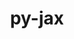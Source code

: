 ---
title: "py-jax"
layout: cache
categories: [package, develop]
meta: {"versions": ["0.4.23", "0.4.26", "0.4.27", "0.4.4"], "compilers": ["gcc@=11.4.0", "gcc@=9.4.0"], "oss": ["ubuntu20.04", "ubuntu22.04"], "platforms": ["linux"], "targets": ["neoverse_v1", "neoverse_v2", "ppc64le", "x86_64_v3"], "stacks": ["e4s", "e4s-neoverse-v2", "e4s-neoverse_v1", "e4s-power", "ml-linux-x86_64-cpu", "ml-linux-x86_64-cuda", "root"], "num_specs": 66, "num_specs_by_stack": {"root": 66, "e4s-power": 9, "e4s-neoverse_v1": 8, "e4s-neoverse-v2": 9, "e4s": 8, "ml-linux-x86_64-cpu": 16, "ml-linux-x86_64-cuda": 16}}
spec_details: [{"hash": "ll5nxxpxnftwssw6437mr4eizgd6odpj", "compiler": "gcc@=9.4.0", "versions": ["0.4.4"], "os": "ubuntu20.04", "platform": "linux", "target": "ppc64le", "variants": ["build_system=python_pip"], "stacks": ["root", "e4s-power"], "size": "-", "tarball": "https://binaries.spack.io/develop/build_cache/linux-ubuntu20.04-ppc64le/gcc-9.4.0/py-jax-0.4.4/linux-ubuntu20.04-ppc64le-gcc-9.4.0-py-jax-0.4.4-ll5nxxpxnftwssw6437mr4eizgd6odpj.spack"}, {"hash": "e44voinsrpv5g73ujkr6aybdvio4emfm", "compiler": "gcc@=9.4.0", "versions": ["0.4.4"], "os": "ubuntu20.04", "platform": "linux", "target": "ppc64le", "variants": ["build_system=python_pip"], "stacks": ["root", "e4s-power"], "size": "-", "tarball": "https://binaries.spack.io/develop/build_cache/linux-ubuntu20.04-ppc64le/gcc-9.4.0/py-jax-0.4.4/linux-ubuntu20.04-ppc64le-gcc-9.4.0-py-jax-0.4.4-e44voinsrpv5g73ujkr6aybdvio4emfm.spack"}, {"hash": "hadfulanc4hwwxeomqairuxgc76qdtj7", "compiler": "gcc@=9.4.0", "versions": ["0.4.4"], "os": "ubuntu20.04", "platform": "linux", "target": "ppc64le", "variants": ["build_system=python_pip"], "stacks": ["root", "e4s-power"], "size": "-", "tarball": "https://binaries.spack.io/develop/build_cache/linux-ubuntu20.04-ppc64le/gcc-9.4.0/py-jax-0.4.4/linux-ubuntu20.04-ppc64le-gcc-9.4.0-py-jax-0.4.4-hadfulanc4hwwxeomqairuxgc76qdtj7.spack"}, {"hash": "4bparza6ieknl5fjc72fkwx7a6aomy2j", "compiler": "gcc@=9.4.0", "versions": ["0.4.4"], "os": "ubuntu20.04", "platform": "linux", "target": "ppc64le", "variants": ["build_system=python_pip"], "stacks": ["root", "e4s-power"], "size": "-", "tarball": "https://binaries.spack.io/develop/build_cache/linux-ubuntu20.04-ppc64le/gcc-9.4.0/py-jax-0.4.4/linux-ubuntu20.04-ppc64le-gcc-9.4.0-py-jax-0.4.4-4bparza6ieknl5fjc72fkwx7a6aomy2j.spack"}, {"hash": "xmdgxts2t5vlhdnjkuulov5fujc2fmwh", "compiler": "gcc@=9.4.0", "versions": ["0.4.4"], "os": "ubuntu20.04", "platform": "linux", "target": "ppc64le", "variants": ["build_system=python_pip"], "stacks": ["root", "e4s-power"], "size": "-", "tarball": "https://binaries.spack.io/develop/build_cache/linux-ubuntu20.04-ppc64le/gcc-9.4.0/py-jax-0.4.4/linux-ubuntu20.04-ppc64le-gcc-9.4.0-py-jax-0.4.4-xmdgxts2t5vlhdnjkuulov5fujc2fmwh.spack"}, {"hash": "obyypsfvp7pbjcuj7pw6qu6xorbcze66", "compiler": "gcc@=9.4.0", "versions": ["0.4.4"], "os": "ubuntu20.04", "platform": "linux", "target": "ppc64le", "variants": ["build_system=python_pip"], "stacks": ["root", "e4s-power"], "size": "-", "tarball": "https://binaries.spack.io/develop/build_cache/linux-ubuntu20.04-ppc64le/gcc-9.4.0/py-jax-0.4.4/linux-ubuntu20.04-ppc64le-gcc-9.4.0-py-jax-0.4.4-obyypsfvp7pbjcuj7pw6qu6xorbcze66.spack"}, {"hash": "zza5jwzjgunqbsddfquc6r7dj47avjwd", "compiler": "gcc@=9.4.0", "versions": ["0.4.4"], "os": "ubuntu20.04", "platform": "linux", "target": "ppc64le", "variants": ["build_system=python_pip"], "stacks": ["root", "e4s-power"], "size": "-", "tarball": "https://binaries.spack.io/develop/build_cache/linux-ubuntu20.04-ppc64le/gcc-9.4.0/py-jax-0.4.4/linux-ubuntu20.04-ppc64le-gcc-9.4.0-py-jax-0.4.4-zza5jwzjgunqbsddfquc6r7dj47avjwd.spack"}, {"hash": "nlplc5zhauaqwwzw32fgyqphu6blvnbf", "compiler": "gcc@=9.4.0", "versions": ["0.4.4"], "os": "ubuntu20.04", "platform": "linux", "target": "ppc64le", "variants": ["build_system=python_pip"], "stacks": ["root", "e4s-power"], "size": "-", "tarball": "https://binaries.spack.io/develop/build_cache/linux-ubuntu20.04-ppc64le/gcc-9.4.0/py-jax-0.4.4/linux-ubuntu20.04-ppc64le-gcc-9.4.0-py-jax-0.4.4-nlplc5zhauaqwwzw32fgyqphu6blvnbf.spack"}, {"hash": "y6cbaua6or3gozdtdvhkdvq5557le3vq", "compiler": "gcc@=9.4.0", "versions": ["0.4.4"], "os": "ubuntu20.04", "platform": "linux", "target": "ppc64le", "variants": ["build_system=python_pip"], "stacks": ["root", "e4s-power"], "size": "-", "tarball": "https://binaries.spack.io/develop/build_cache/linux-ubuntu20.04-ppc64le/gcc-9.4.0/py-jax-0.4.4/linux-ubuntu20.04-ppc64le-gcc-9.4.0-py-jax-0.4.4-y6cbaua6or3gozdtdvhkdvq5557le3vq.spack"}, {"hash": "a7uq4u33qcft3nknkzz2jqepa5i7yvsn", "compiler": "gcc@=11.4.0", "versions": ["0.4.26"], "os": "ubuntu22.04", "platform": "linux", "target": "neoverse_v1", "variants": ["build_system=python_pip"], "stacks": ["root", "e4s-neoverse_v1"], "size": "-", "tarball": "https://binaries.spack.io/develop/build_cache/linux-ubuntu22.04-neoverse_v1/gcc-11.4.0/py-jax-0.4.26/linux-ubuntu22.04-neoverse_v1-gcc-11.4.0-py-jax-0.4.26-a7uq4u33qcft3nknkzz2jqepa5i7yvsn.spack"}, {"hash": "c7ihpv6zkywb5ne7ivprpwxe35u47wve", "compiler": "gcc@=11.4.0", "versions": ["0.4.26"], "os": "ubuntu22.04", "platform": "linux", "target": "neoverse_v1", "variants": ["build_system=python_pip"], "stacks": ["root", "e4s-neoverse_v1"], "size": "-", "tarball": "https://binaries.spack.io/develop/build_cache/linux-ubuntu22.04-neoverse_v1/gcc-11.4.0/py-jax-0.4.26/linux-ubuntu22.04-neoverse_v1-gcc-11.4.0-py-jax-0.4.26-c7ihpv6zkywb5ne7ivprpwxe35u47wve.spack"}, {"hash": "rt7yhl4442u4etu4zng2tgan2mw7r3u2", "compiler": "gcc@=11.4.0", "versions": ["0.4.26"], "os": "ubuntu22.04", "platform": "linux", "target": "neoverse_v1", "variants": ["build_system=python_pip"], "stacks": ["root", "e4s-neoverse_v1"], "size": "-", "tarball": "https://binaries.spack.io/develop/build_cache/linux-ubuntu22.04-neoverse_v1/gcc-11.4.0/py-jax-0.4.26/linux-ubuntu22.04-neoverse_v1-gcc-11.4.0-py-jax-0.4.26-rt7yhl4442u4etu4zng2tgan2mw7r3u2.spack"}, {"hash": "ucyotz5oojfzxen3nzh3jawas3h5xeox", "compiler": "gcc@=11.4.0", "versions": ["0.4.26"], "os": "ubuntu22.04", "platform": "linux", "target": "neoverse_v1", "variants": ["build_system=python_pip"], "stacks": ["root", "e4s-neoverse_v1"], "size": "-", "tarball": "https://binaries.spack.io/develop/build_cache/linux-ubuntu22.04-neoverse_v1/gcc-11.4.0/py-jax-0.4.26/linux-ubuntu22.04-neoverse_v1-gcc-11.4.0-py-jax-0.4.26-ucyotz5oojfzxen3nzh3jawas3h5xeox.spack"}, {"hash": "ggct5xjdlprkzquhpnkjnuwzupvhsfw3", "compiler": "gcc@=11.4.0", "versions": ["0.4.26"], "os": "ubuntu22.04", "platform": "linux", "target": "neoverse_v1", "variants": ["build_system=python_pip"], "stacks": ["root", "e4s-neoverse_v1"], "size": "-", "tarball": "https://binaries.spack.io/develop/build_cache/linux-ubuntu22.04-neoverse_v1/gcc-11.4.0/py-jax-0.4.26/linux-ubuntu22.04-neoverse_v1-gcc-11.4.0-py-jax-0.4.26-ggct5xjdlprkzquhpnkjnuwzupvhsfw3.spack"}, {"hash": "wezcdmzh54ydvwazgfv4eo3hh5mnkyxj", "compiler": "gcc@=11.4.0", "versions": ["0.4.26"], "os": "ubuntu22.04", "platform": "linux", "target": "neoverse_v1", "variants": ["build_system=python_pip"], "stacks": ["root", "e4s-neoverse_v1"], "size": "-", "tarball": "https://binaries.spack.io/develop/build_cache/linux-ubuntu22.04-neoverse_v1/gcc-11.4.0/py-jax-0.4.26/linux-ubuntu22.04-neoverse_v1-gcc-11.4.0-py-jax-0.4.26-wezcdmzh54ydvwazgfv4eo3hh5mnkyxj.spack"}, {"hash": "jthgeqc66ykcqzzlpqgus5y727dsj6yy", "compiler": "gcc@=11.4.0", "versions": ["0.4.26"], "os": "ubuntu22.04", "platform": "linux", "target": "neoverse_v1", "variants": ["build_system=python_pip"], "stacks": ["root", "e4s-neoverse_v1"], "size": "-", "tarball": "https://binaries.spack.io/develop/build_cache/linux-ubuntu22.04-neoverse_v1/gcc-11.4.0/py-jax-0.4.26/linux-ubuntu22.04-neoverse_v1-gcc-11.4.0-py-jax-0.4.26-jthgeqc66ykcqzzlpqgus5y727dsj6yy.spack"}, {"hash": "bdx7eekjd6cxx5hjkorndpwvzpq2vbq5", "compiler": "gcc@=11.4.0", "versions": ["0.4.27"], "os": "ubuntu22.04", "platform": "linux", "target": "neoverse_v1", "variants": ["build_system=python_pip"], "stacks": ["root", "e4s-neoverse_v1"], "size": "-", "tarball": "https://binaries.spack.io/develop/build_cache/linux-ubuntu22.04-neoverse_v1/gcc-11.4.0/py-jax-0.4.27/linux-ubuntu22.04-neoverse_v1-gcc-11.4.0-py-jax-0.4.27-bdx7eekjd6cxx5hjkorndpwvzpq2vbq5.spack"}, {"hash": "r46w2njwftawvzk2mitz2atph3kooxay", "compiler": "gcc@=11.4.0", "versions": ["0.4.27"], "os": "ubuntu22.04", "platform": "linux", "target": "neoverse_v2", "variants": ["build_system=python_pip"], "stacks": ["root", "e4s-neoverse-v2"], "size": "-", "tarball": "https://binaries.spack.io/develop/build_cache/linux-ubuntu22.04-neoverse_v2/gcc-11.4.0/py-jax-0.4.27/linux-ubuntu22.04-neoverse_v2-gcc-11.4.0-py-jax-0.4.27-r46w2njwftawvzk2mitz2atph3kooxay.spack"}, {"hash": "inkzpznr4f6eua4wsuys7xhvkitpgtyv", "compiler": "gcc@=11.4.0", "versions": ["0.4.26"], "os": "ubuntu22.04", "platform": "linux", "target": "neoverse_v2", "variants": ["build_system=python_pip"], "stacks": ["root", "e4s-neoverse-v2"], "size": "-", "tarball": "https://binaries.spack.io/develop/build_cache/linux-ubuntu22.04-neoverse_v2/gcc-11.4.0/py-jax-0.4.26/linux-ubuntu22.04-neoverse_v2-gcc-11.4.0-py-jax-0.4.26-inkzpznr4f6eua4wsuys7xhvkitpgtyv.spack"}, {"hash": "2uf44l7t4c5frxfz5ch5i7h4vwl2ehpe", "compiler": "gcc@=11.4.0", "versions": ["0.4.26"], "os": "ubuntu22.04", "platform": "linux", "target": "neoverse_v2", "variants": ["build_system=python_pip"], "stacks": ["root", "e4s-neoverse-v2"], "size": "-", "tarball": "https://binaries.spack.io/develop/build_cache/linux-ubuntu22.04-neoverse_v2/gcc-11.4.0/py-jax-0.4.26/linux-ubuntu22.04-neoverse_v2-gcc-11.4.0-py-jax-0.4.26-2uf44l7t4c5frxfz5ch5i7h4vwl2ehpe.spack"}, {"hash": "aor7cynxncuyecjsyd6h6kjxdnlcv3i7", "compiler": "gcc@=11.4.0", "versions": ["0.4.26"], "os": "ubuntu22.04", "platform": "linux", "target": "neoverse_v2", "variants": ["build_system=python_pip"], "stacks": ["root", "e4s-neoverse-v2"], "size": "-", "tarball": "https://binaries.spack.io/develop/build_cache/linux-ubuntu22.04-neoverse_v2/gcc-11.4.0/py-jax-0.4.26/linux-ubuntu22.04-neoverse_v2-gcc-11.4.0-py-jax-0.4.26-aor7cynxncuyecjsyd6h6kjxdnlcv3i7.spack"}, {"hash": "m776aagxivk2sknyonvyny3c2hn43uzf", "compiler": "gcc@=11.4.0", "versions": ["0.4.26"], "os": "ubuntu22.04", "platform": "linux", "target": "neoverse_v2", "variants": ["build_system=python_pip"], "stacks": ["root", "e4s-neoverse-v2"], "size": "-", "tarball": "https://binaries.spack.io/develop/build_cache/linux-ubuntu22.04-neoverse_v2/gcc-11.4.0/py-jax-0.4.26/linux-ubuntu22.04-neoverse_v2-gcc-11.4.0-py-jax-0.4.26-m776aagxivk2sknyonvyny3c2hn43uzf.spack"}, {"hash": "jhmx3vkbxzjipuzrfd7zs7tlo2eoznop", "compiler": "gcc@=11.4.0", "versions": ["0.4.26"], "os": "ubuntu22.04", "platform": "linux", "target": "neoverse_v2", "variants": ["build_system=python_pip"], "stacks": ["root", "e4s-neoverse-v2"], "size": "-", "tarball": "https://binaries.spack.io/develop/build_cache/linux-ubuntu22.04-neoverse_v2/gcc-11.4.0/py-jax-0.4.26/linux-ubuntu22.04-neoverse_v2-gcc-11.4.0-py-jax-0.4.26-jhmx3vkbxzjipuzrfd7zs7tlo2eoznop.spack"}, {"hash": "ddxop5ehzwqpu5bwkko5nu2knrvjdklx", "compiler": "gcc@=11.4.0", "versions": ["0.4.26"], "os": "ubuntu22.04", "platform": "linux", "target": "neoverse_v2", "variants": ["build_system=python_pip"], "stacks": ["root", "e4s-neoverse-v2"], "size": "-", "tarball": "https://binaries.spack.io/develop/build_cache/linux-ubuntu22.04-neoverse_v2/gcc-11.4.0/py-jax-0.4.26/linux-ubuntu22.04-neoverse_v2-gcc-11.4.0-py-jax-0.4.26-ddxop5ehzwqpu5bwkko5nu2knrvjdklx.spack"}, {"hash": "wpotocumhtlbeq2adwfwfe67mfh46ijv", "compiler": "gcc@=11.4.0", "versions": ["0.4.26"], "os": "ubuntu22.04", "platform": "linux", "target": "neoverse_v2", "variants": ["build_system=python_pip"], "stacks": ["root", "e4s-neoverse-v2"], "size": "-", "tarball": "https://binaries.spack.io/develop/build_cache/linux-ubuntu22.04-neoverse_v2/gcc-11.4.0/py-jax-0.4.26/linux-ubuntu22.04-neoverse_v2-gcc-11.4.0-py-jax-0.4.26-wpotocumhtlbeq2adwfwfe67mfh46ijv.spack"}, {"hash": "qy3fdwwmxyockxzk7phyjsktumanos2c", "compiler": "gcc@=11.4.0", "versions": ["0.4.26"], "os": "ubuntu22.04", "platform": "linux", "target": "neoverse_v2", "variants": ["build_system=python_pip"], "stacks": ["root", "e4s-neoverse-v2"], "size": "-", "tarball": "https://binaries.spack.io/develop/build_cache/linux-ubuntu22.04-neoverse_v2/gcc-11.4.0/py-jax-0.4.26/linux-ubuntu22.04-neoverse_v2-gcc-11.4.0-py-jax-0.4.26-qy3fdwwmxyockxzk7phyjsktumanos2c.spack"}, {"hash": "uwqacxi63vg6k6lgygpujvd4xo2cc3jj", "compiler": "gcc@=11.4.0", "versions": ["0.4.26"], "os": "ubuntu22.04", "platform": "linux", "target": "x86_64_v3", "variants": ["build_system=python_pip"], "stacks": ["root", "e4s"], "size": "-", "tarball": "https://binaries.spack.io/develop/build_cache/linux-ubuntu22.04-x86_64_v3/gcc-11.4.0/py-jax-0.4.26/linux-ubuntu22.04-x86_64_v3-gcc-11.4.0-py-jax-0.4.26-uwqacxi63vg6k6lgygpujvd4xo2cc3jj.spack"}, {"hash": "k5jmy3kyxeyhkpoxdumzjwelev5a5nfh", "compiler": "gcc@=11.4.0", "versions": ["0.4.26"], "os": "ubuntu22.04", "platform": "linux", "target": "x86_64_v3", "variants": ["build_system=python_pip"], "stacks": ["root", "e4s"], "size": "-", "tarball": "https://binaries.spack.io/develop/build_cache/linux-ubuntu22.04-x86_64_v3/gcc-11.4.0/py-jax-0.4.26/linux-ubuntu22.04-x86_64_v3-gcc-11.4.0-py-jax-0.4.26-k5jmy3kyxeyhkpoxdumzjwelev5a5nfh.spack"}, {"hash": "islfx22d7aas7voapokbp4dhnt4ozfiv", "compiler": "gcc@=11.4.0", "versions": ["0.4.26"], "os": "ubuntu22.04", "platform": "linux", "target": "x86_64_v3", "variants": ["build_system=python_pip"], "stacks": ["root", "ml-linux-x86_64-cpu"], "size": "-", "tarball": "https://binaries.spack.io/develop/build_cache/linux-ubuntu22.04-x86_64_v3/gcc-11.4.0/py-jax-0.4.26/linux-ubuntu22.04-x86_64_v3-gcc-11.4.0-py-jax-0.4.26-islfx22d7aas7voapokbp4dhnt4ozfiv.spack"}, {"hash": "hd5v5jo7yy4x3ipa7lgpjepmm3yqqvyr", "compiler": "gcc@=11.4.0", "versions": ["0.4.26"], "os": "ubuntu22.04", "platform": "linux", "target": "x86_64_v3", "variants": ["build_system=python_pip"], "stacks": ["root", "ml-linux-x86_64-cpu"], "size": "-", "tarball": "https://binaries.spack.io/develop/build_cache/linux-ubuntu22.04-x86_64_v3/gcc-11.4.0/py-jax-0.4.26/linux-ubuntu22.04-x86_64_v3-gcc-11.4.0-py-jax-0.4.26-hd5v5jo7yy4x3ipa7lgpjepmm3yqqvyr.spack"}, {"hash": "q6bzqgvcofnjwxbakpyjgzp354hpxrzc", "compiler": "gcc@=11.4.0", "versions": ["0.4.26"], "os": "ubuntu22.04", "platform": "linux", "target": "x86_64_v3", "variants": ["build_system=python_pip"], "stacks": ["root", "ml-linux-x86_64-cuda"], "size": "-", "tarball": "https://binaries.spack.io/develop/build_cache/linux-ubuntu22.04-x86_64_v3/gcc-11.4.0/py-jax-0.4.26/linux-ubuntu22.04-x86_64_v3-gcc-11.4.0-py-jax-0.4.26-q6bzqgvcofnjwxbakpyjgzp354hpxrzc.spack"}, {"hash": "iwpffgykza5lxceavjsjyjcashxktxiz", "compiler": "gcc@=11.4.0", "versions": ["0.4.26"], "os": "ubuntu22.04", "platform": "linux", "target": "x86_64_v3", "variants": ["build_system=python_pip"], "stacks": ["root", "e4s"], "size": "-", "tarball": "https://binaries.spack.io/develop/build_cache/linux-ubuntu22.04-x86_64_v3/gcc-11.4.0/py-jax-0.4.26/linux-ubuntu22.04-x86_64_v3-gcc-11.4.0-py-jax-0.4.26-iwpffgykza5lxceavjsjyjcashxktxiz.spack"}, {"hash": "oylwg4fj5dmve66hfgaxji3zsictttna", "compiler": "gcc@=11.4.0", "versions": ["0.4.26"], "os": "ubuntu22.04", "platform": "linux", "target": "x86_64_v3", "variants": ["build_system=python_pip"], "stacks": ["root", "e4s"], "size": "-", "tarball": "https://binaries.spack.io/develop/build_cache/linux-ubuntu22.04-x86_64_v3/gcc-11.4.0/py-jax-0.4.26/linux-ubuntu22.04-x86_64_v3-gcc-11.4.0-py-jax-0.4.26-oylwg4fj5dmve66hfgaxji3zsictttna.spack"}, {"hash": "qnp64hpcnbqb4or3t5ezrzn4o24kyy6n", "compiler": "gcc@=11.4.0", "versions": ["0.4.26"], "os": "ubuntu22.04", "platform": "linux", "target": "x86_64_v3", "variants": ["build_system=python_pip"], "stacks": ["root", "ml-linux-x86_64-cpu"], "size": "-", "tarball": "https://binaries.spack.io/develop/build_cache/linux-ubuntu22.04-x86_64_v3/gcc-11.4.0/py-jax-0.4.26/linux-ubuntu22.04-x86_64_v3-gcc-11.4.0-py-jax-0.4.26-qnp64hpcnbqb4or3t5ezrzn4o24kyy6n.spack"}, {"hash": "pjgxaiuynbuvn5jvfjjqx7mds5pkexs4", "compiler": "gcc@=11.4.0", "versions": ["0.4.26"], "os": "ubuntu22.04", "platform": "linux", "target": "x86_64_v3", "variants": ["build_system=python_pip"], "stacks": ["root", "ml-linux-x86_64-cpu"], "size": "-", "tarball": "https://binaries.spack.io/develop/build_cache/linux-ubuntu22.04-x86_64_v3/gcc-11.4.0/py-jax-0.4.26/linux-ubuntu22.04-x86_64_v3-gcc-11.4.0-py-jax-0.4.26-pjgxaiuynbuvn5jvfjjqx7mds5pkexs4.spack"}, {"hash": "vgbqlgh3d67hht25xpx4vpptjobybkjr", "compiler": "gcc@=11.4.0", "versions": ["0.4.26"], "os": "ubuntu22.04", "platform": "linux", "target": "x86_64_v3", "variants": ["build_system=python_pip"], "stacks": ["root", "e4s"], "size": "-", "tarball": "https://binaries.spack.io/develop/build_cache/linux-ubuntu22.04-x86_64_v3/gcc-11.4.0/py-jax-0.4.26/linux-ubuntu22.04-x86_64_v3-gcc-11.4.0-py-jax-0.4.26-vgbqlgh3d67hht25xpx4vpptjobybkjr.spack"}, {"hash": "55tvklce4mkeejlsbunyaa5kjhf7urzc", "compiler": "gcc@=11.4.0", "versions": ["0.4.27"], "os": "ubuntu22.04", "platform": "linux", "target": "x86_64_v3", "variants": ["build_system=python_pip"], "stacks": ["root", "e4s"], "size": "-", "tarball": "https://binaries.spack.io/develop/build_cache/linux-ubuntu22.04-x86_64_v3/gcc-11.4.0/py-jax-0.4.27/linux-ubuntu22.04-x86_64_v3-gcc-11.4.0-py-jax-0.4.27-55tvklce4mkeejlsbunyaa5kjhf7urzc.spack"}, {"hash": "ypnpq54t7topky7srvxzysbhj64nisa5", "compiler": "gcc@=11.4.0", "versions": ["0.4.26"], "os": "ubuntu22.04", "platform": "linux", "target": "x86_64_v3", "variants": ["build_system=python_pip"], "stacks": ["root", "ml-linux-x86_64-cpu"], "size": "-", "tarball": "https://binaries.spack.io/develop/build_cache/linux-ubuntu22.04-x86_64_v3/gcc-11.4.0/py-jax-0.4.26/linux-ubuntu22.04-x86_64_v3-gcc-11.4.0-py-jax-0.4.26-ypnpq54t7topky7srvxzysbhj64nisa5.spack"}, {"hash": "rymaewzr4ffva63htju7s42wdlo7hkkh", "compiler": "gcc@=11.4.0", "versions": ["0.4.23"], "os": "ubuntu22.04", "platform": "linux", "target": "x86_64_v3", "variants": ["build_system=python_pip"], "stacks": ["root", "ml-linux-x86_64-cpu"], "size": "-", "tarball": "https://binaries.spack.io/develop/build_cache/linux-ubuntu22.04-x86_64_v3/gcc-11.4.0/py-jax-0.4.23/linux-ubuntu22.04-x86_64_v3-gcc-11.4.0-py-jax-0.4.23-rymaewzr4ffva63htju7s42wdlo7hkkh.spack"}, {"hash": "taetkdvq7vf6r2uan2pquj74g4roz52c", "compiler": "gcc@=11.4.0", "versions": ["0.4.23"], "os": "ubuntu22.04", "platform": "linux", "target": "x86_64_v3", "variants": ["build_system=python_pip"], "stacks": ["root", "ml-linux-x86_64-cuda"], "size": "-", "tarball": "https://binaries.spack.io/develop/build_cache/linux-ubuntu22.04-x86_64_v3/gcc-11.4.0/py-jax-0.4.23/linux-ubuntu22.04-x86_64_v3-gcc-11.4.0-py-jax-0.4.23-taetkdvq7vf6r2uan2pquj74g4roz52c.spack"}, {"hash": "2zys43ncjdeeg2psi4qrsam3jqsclkcc", "compiler": "gcc@=11.4.0", "versions": ["0.4.26"], "os": "ubuntu22.04", "platform": "linux", "target": "x86_64_v3", "variants": ["build_system=python_pip"], "stacks": ["root", "ml-linux-x86_64-cuda"], "size": "-", "tarball": "https://binaries.spack.io/develop/build_cache/linux-ubuntu22.04-x86_64_v3/gcc-11.4.0/py-jax-0.4.26/linux-ubuntu22.04-x86_64_v3-gcc-11.4.0-py-jax-0.4.26-2zys43ncjdeeg2psi4qrsam3jqsclkcc.spack"}, {"hash": "jquxylkfsdjncsud7yjpssns2a7d5rqy", "compiler": "gcc@=11.4.0", "versions": ["0.4.26"], "os": "ubuntu22.04", "platform": "linux", "target": "x86_64_v3", "variants": ["build_system=python_pip"], "stacks": ["root", "ml-linux-x86_64-cuda"], "size": "-", "tarball": "https://binaries.spack.io/develop/build_cache/linux-ubuntu22.04-x86_64_v3/gcc-11.4.0/py-jax-0.4.26/linux-ubuntu22.04-x86_64_v3-gcc-11.4.0-py-jax-0.4.26-jquxylkfsdjncsud7yjpssns2a7d5rqy.spack"}, {"hash": "x7jqcpmawx6uvcgp7s7wbixjivupihhf", "compiler": "gcc@=11.4.0", "versions": ["0.4.23"], "os": "ubuntu22.04", "platform": "linux", "target": "x86_64_v3", "variants": ["build_system=python_pip"], "stacks": ["root", "ml-linux-x86_64-cpu"], "size": "-", "tarball": "https://binaries.spack.io/develop/build_cache/linux-ubuntu22.04-x86_64_v3/gcc-11.4.0/py-jax-0.4.23/linux-ubuntu22.04-x86_64_v3-gcc-11.4.0-py-jax-0.4.23-x7jqcpmawx6uvcgp7s7wbixjivupihhf.spack"}, {"hash": "bjmktjmbf5uhi4h5vqsbnjozvhvopqco", "compiler": "gcc@=11.4.0", "versions": ["0.4.26"], "os": "ubuntu22.04", "platform": "linux", "target": "x86_64_v3", "variants": ["build_system=python_pip"], "stacks": ["root", "ml-linux-x86_64-cpu"], "size": "-", "tarball": "https://binaries.spack.io/develop/build_cache/linux-ubuntu22.04-x86_64_v3/gcc-11.4.0/py-jax-0.4.26/linux-ubuntu22.04-x86_64_v3-gcc-11.4.0-py-jax-0.4.26-bjmktjmbf5uhi4h5vqsbnjozvhvopqco.spack"}, {"hash": "6bs7s3exmijsyeloc4lk47e7tpl26yl2", "compiler": "gcc@=11.4.0", "versions": ["0.4.23"], "os": "ubuntu22.04", "platform": "linux", "target": "x86_64_v3", "variants": ["build_system=python_pip"], "stacks": ["root", "ml-linux-x86_64-cpu"], "size": "-", "tarball": "https://binaries.spack.io/develop/build_cache/linux-ubuntu22.04-x86_64_v3/gcc-11.4.0/py-jax-0.4.23/linux-ubuntu22.04-x86_64_v3-gcc-11.4.0-py-jax-0.4.23-6bs7s3exmijsyeloc4lk47e7tpl26yl2.spack"}, {"hash": "rzpcz34l2mcxthiu4ljbudfqnblml6pm", "compiler": "gcc@=11.4.0", "versions": ["0.4.23"], "os": "ubuntu22.04", "platform": "linux", "target": "x86_64_v3", "variants": ["build_system=python_pip"], "stacks": ["root", "ml-linux-x86_64-cuda"], "size": "-", "tarball": "https://binaries.spack.io/develop/build_cache/linux-ubuntu22.04-x86_64_v3/gcc-11.4.0/py-jax-0.4.23/linux-ubuntu22.04-x86_64_v3-gcc-11.4.0-py-jax-0.4.23-rzpcz34l2mcxthiu4ljbudfqnblml6pm.spack"}, {"hash": "diqmtbt4ji3nnppeflhadco273whjksd", "compiler": "gcc@=11.4.0", "versions": ["0.4.23"], "os": "ubuntu22.04", "platform": "linux", "target": "x86_64_v3", "variants": ["build_system=python_pip"], "stacks": ["root", "ml-linux-x86_64-cuda"], "size": "-", "tarball": "https://binaries.spack.io/develop/build_cache/linux-ubuntu22.04-x86_64_v3/gcc-11.4.0/py-jax-0.4.23/linux-ubuntu22.04-x86_64_v3-gcc-11.4.0-py-jax-0.4.23-diqmtbt4ji3nnppeflhadco273whjksd.spack"}, {"hash": "jzvpflyf6ymha5r2hcudm7tceaqkobdm", "compiler": "gcc@=11.4.0", "versions": ["0.4.23"], "os": "ubuntu22.04", "platform": "linux", "target": "x86_64_v3", "variants": ["build_system=python_pip"], "stacks": ["root", "ml-linux-x86_64-cpu"], "size": "-", "tarball": "https://binaries.spack.io/develop/build_cache/linux-ubuntu22.04-x86_64_v3/gcc-11.4.0/py-jax-0.4.23/linux-ubuntu22.04-x86_64_v3-gcc-11.4.0-py-jax-0.4.23-jzvpflyf6ymha5r2hcudm7tceaqkobdm.spack"}, {"hash": "tjpd4di7wopjigwo23p7sus6is7nhslp", "compiler": "gcc@=11.4.0", "versions": ["0.4.23"], "os": "ubuntu22.04", "platform": "linux", "target": "x86_64_v3", "variants": ["build_system=python_pip"], "stacks": ["root", "ml-linux-x86_64-cuda"], "size": "-", "tarball": "https://binaries.spack.io/develop/build_cache/linux-ubuntu22.04-x86_64_v3/gcc-11.4.0/py-jax-0.4.23/linux-ubuntu22.04-x86_64_v3-gcc-11.4.0-py-jax-0.4.23-tjpd4di7wopjigwo23p7sus6is7nhslp.spack"}, {"hash": "53rusumi3i5bvymbqdxsnummcj3tacms", "compiler": "gcc@=11.4.0", "versions": ["0.4.23"], "os": "ubuntu22.04", "platform": "linux", "target": "x86_64_v3", "variants": ["build_system=python_pip"], "stacks": ["root", "ml-linux-x86_64-cpu"], "size": "-", "tarball": "https://binaries.spack.io/develop/build_cache/linux-ubuntu22.04-x86_64_v3/gcc-11.4.0/py-jax-0.4.23/linux-ubuntu22.04-x86_64_v3-gcc-11.4.0-py-jax-0.4.23-53rusumi3i5bvymbqdxsnummcj3tacms.spack"}, {"hash": "2ptfht7ebw533vrokyzhjd4qxa2ocafp", "compiler": "gcc@=11.4.0", "versions": ["0.4.26"], "os": "ubuntu22.04", "platform": "linux", "target": "x86_64_v3", "variants": ["build_system=python_pip"], "stacks": ["root", "ml-linux-x86_64-cpu"], "size": "-", "tarball": "https://binaries.spack.io/develop/build_cache/linux-ubuntu22.04-x86_64_v3/gcc-11.4.0/py-jax-0.4.26/linux-ubuntu22.04-x86_64_v3-gcc-11.4.0-py-jax-0.4.26-2ptfht7ebw533vrokyzhjd4qxa2ocafp.spack"}, {"hash": "crkykx647h4iwcoof5grfmwfqepv6v2c", "compiler": "gcc@=11.4.0", "versions": ["0.4.26"], "os": "ubuntu22.04", "platform": "linux", "target": "x86_64_v3", "variants": ["build_system=python_pip"], "stacks": ["root", "ml-linux-x86_64-cuda"], "size": "-", "tarball": "https://binaries.spack.io/develop/build_cache/linux-ubuntu22.04-x86_64_v3/gcc-11.4.0/py-jax-0.4.26/linux-ubuntu22.04-x86_64_v3-gcc-11.4.0-py-jax-0.4.26-crkykx647h4iwcoof5grfmwfqepv6v2c.spack"}, {"hash": "7ujvjb5yambpitqcnsri3xjv337otwuy", "compiler": "gcc@=11.4.0", "versions": ["0.4.23"], "os": "ubuntu22.04", "platform": "linux", "target": "x86_64_v3", "variants": ["build_system=python_pip"], "stacks": ["root", "ml-linux-x86_64-cpu"], "size": "-", "tarball": "https://binaries.spack.io/develop/build_cache/linux-ubuntu22.04-x86_64_v3/gcc-11.4.0/py-jax-0.4.23/linux-ubuntu22.04-x86_64_v3-gcc-11.4.0-py-jax-0.4.23-7ujvjb5yambpitqcnsri3xjv337otwuy.spack"}, {"hash": "sek5n2bc25qktf6a53xdiqsk2y7gjevm", "compiler": "gcc@=11.4.0", "versions": ["0.4.23"], "os": "ubuntu22.04", "platform": "linux", "target": "x86_64_v3", "variants": ["build_system=python_pip"], "stacks": ["root", "ml-linux-x86_64-cuda"], "size": "-", "tarball": "https://binaries.spack.io/develop/build_cache/linux-ubuntu22.04-x86_64_v3/gcc-11.4.0/py-jax-0.4.23/linux-ubuntu22.04-x86_64_v3-gcc-11.4.0-py-jax-0.4.23-sek5n2bc25qktf6a53xdiqsk2y7gjevm.spack"}, {"hash": "y2psp5vzboqyzaeh42bdnoipl7bm4jom", "compiler": "gcc@=11.4.0", "versions": ["0.4.23"], "os": "ubuntu22.04", "platform": "linux", "target": "x86_64_v3", "variants": ["build_system=python_pip"], "stacks": ["root", "ml-linux-x86_64-cuda"], "size": "-", "tarball": "https://binaries.spack.io/develop/build_cache/linux-ubuntu22.04-x86_64_v3/gcc-11.4.0/py-jax-0.4.23/linux-ubuntu22.04-x86_64_v3-gcc-11.4.0-py-jax-0.4.23-y2psp5vzboqyzaeh42bdnoipl7bm4jom.spack"}, {"hash": "ltbkdbj47kdzpvwxvlkgkokrtyfxvdwq", "compiler": "gcc@=11.4.0", "versions": ["0.4.23"], "os": "ubuntu22.04", "platform": "linux", "target": "x86_64_v3", "variants": ["build_system=python_pip"], "stacks": ["root", "ml-linux-x86_64-cuda"], "size": "-", "tarball": "https://binaries.spack.io/develop/build_cache/linux-ubuntu22.04-x86_64_v3/gcc-11.4.0/py-jax-0.4.23/linux-ubuntu22.04-x86_64_v3-gcc-11.4.0-py-jax-0.4.23-ltbkdbj47kdzpvwxvlkgkokrtyfxvdwq.spack"}, {"hash": "5hy53epxdqnoxnspdrsdpzm3z4clbpir", "compiler": "gcc@=11.4.0", "versions": ["0.4.26"], "os": "ubuntu22.04", "platform": "linux", "target": "x86_64_v3", "variants": ["build_system=python_pip"], "stacks": ["root", "e4s"], "size": "-", "tarball": "https://binaries.spack.io/develop/build_cache/linux-ubuntu22.04-x86_64_v3/gcc-11.4.0/py-jax-0.4.26/linux-ubuntu22.04-x86_64_v3-gcc-11.4.0-py-jax-0.4.26-5hy53epxdqnoxnspdrsdpzm3z4clbpir.spack"}, {"hash": "bmi7dfoa5qdcgygdpyb7a3q3qjjgy3fx", "compiler": "gcc@=11.4.0", "versions": ["0.4.23"], "os": "ubuntu22.04", "platform": "linux", "target": "x86_64_v3", "variants": ["build_system=python_pip"], "stacks": ["root", "ml-linux-x86_64-cpu"], "size": "-", "tarball": "https://binaries.spack.io/develop/build_cache/linux-ubuntu22.04-x86_64_v3/gcc-11.4.0/py-jax-0.4.23/linux-ubuntu22.04-x86_64_v3-gcc-11.4.0-py-jax-0.4.23-bmi7dfoa5qdcgygdpyb7a3q3qjjgy3fx.spack"}, {"hash": "hztflcmmfwfycg46juwjyz5jy2okcsbi", "compiler": "gcc@=11.4.0", "versions": ["0.4.26"], "os": "ubuntu22.04", "platform": "linux", "target": "x86_64_v3", "variants": ["build_system=python_pip"], "stacks": ["root", "ml-linux-x86_64-cuda"], "size": "-", "tarball": "https://binaries.spack.io/develop/build_cache/linux-ubuntu22.04-x86_64_v3/gcc-11.4.0/py-jax-0.4.26/linux-ubuntu22.04-x86_64_v3-gcc-11.4.0-py-jax-0.4.26-hztflcmmfwfycg46juwjyz5jy2okcsbi.spack"}, {"hash": "lpvwqy7oupjxiydnz6zuwwyb7xpria2t", "compiler": "gcc@=11.4.0", "versions": ["0.4.23"], "os": "ubuntu22.04", "platform": "linux", "target": "x86_64_v3", "variants": ["build_system=python_pip"], "stacks": ["root", "ml-linux-x86_64-cpu"], "size": "-", "tarball": "https://binaries.spack.io/develop/build_cache/linux-ubuntu22.04-x86_64_v3/gcc-11.4.0/py-jax-0.4.23/linux-ubuntu22.04-x86_64_v3-gcc-11.4.0-py-jax-0.4.23-lpvwqy7oupjxiydnz6zuwwyb7xpria2t.spack"}, {"hash": "qmxb4afnauthdrbl2sqfgpgcjcttqrgj", "compiler": "gcc@=11.4.0", "versions": ["0.4.23"], "os": "ubuntu22.04", "platform": "linux", "target": "x86_64_v3", "variants": ["build_system=python_pip"], "stacks": ["root", "ml-linux-x86_64-cuda"], "size": "-", "tarball": "https://binaries.spack.io/develop/build_cache/linux-ubuntu22.04-x86_64_v3/gcc-11.4.0/py-jax-0.4.23/linux-ubuntu22.04-x86_64_v3-gcc-11.4.0-py-jax-0.4.23-qmxb4afnauthdrbl2sqfgpgcjcttqrgj.spack"}, {"hash": "mqk32aapwfshfwmnhz6atq5rw5wl2kkg", "compiler": "gcc@=11.4.0", "versions": ["0.4.26"], "os": "ubuntu22.04", "platform": "linux", "target": "x86_64_v3", "variants": ["build_system=python_pip"], "stacks": ["root", "ml-linux-x86_64-cuda"], "size": "-", "tarball": "https://binaries.spack.io/develop/build_cache/linux-ubuntu22.04-x86_64_v3/gcc-11.4.0/py-jax-0.4.26/linux-ubuntu22.04-x86_64_v3-gcc-11.4.0-py-jax-0.4.26-mqk32aapwfshfwmnhz6atq5rw5wl2kkg.spack"}, {"hash": "togfunufqiss3d73njeaicq66nuu6kwt", "compiler": "gcc@=11.4.0", "versions": ["0.4.26"], "os": "ubuntu22.04", "platform": "linux", "target": "x86_64_v3", "variants": ["build_system=python_pip"], "stacks": ["root", "e4s"], "size": "-", "tarball": "https://binaries.spack.io/develop/build_cache/linux-ubuntu22.04-x86_64_v3/gcc-11.4.0/py-jax-0.4.26/linux-ubuntu22.04-x86_64_v3-gcc-11.4.0-py-jax-0.4.26-togfunufqiss3d73njeaicq66nuu6kwt.spack"}, {"hash": "zmz7sd7tabjvkwyynla5eomam6easyl4", "compiler": "gcc@=11.4.0", "versions": ["0.4.26"], "os": "ubuntu22.04", "platform": "linux", "target": "x86_64_v3", "variants": ["build_system=python_pip"], "stacks": ["root", "ml-linux-x86_64-cuda"], "size": "-", "tarball": "https://binaries.spack.io/develop/build_cache/linux-ubuntu22.04-x86_64_v3/gcc-11.4.0/py-jax-0.4.26/linux-ubuntu22.04-x86_64_v3-gcc-11.4.0-py-jax-0.4.26-zmz7sd7tabjvkwyynla5eomam6easyl4.spack"}, {"hash": "kxqbypvnbol2tzel5lesnfugbwppnv4x", "compiler": "gcc@=11.4.0", "versions": ["0.4.27"], "os": "ubuntu22.04", "platform": "linux", "target": "x86_64_v3", "variants": ["build_system=python_pip"], "stacks": ["root", "ml-linux-x86_64-cuda"], "size": "-", "tarball": "https://binaries.spack.io/develop/build_cache/linux-ubuntu22.04-x86_64_v3/gcc-11.4.0/py-jax-0.4.27/linux-ubuntu22.04-x86_64_v3-gcc-11.4.0-py-jax-0.4.27-kxqbypvnbol2tzel5lesnfugbwppnv4x.spack"}, {"hash": "tvijngzuqjrzaijebu3xbbrz7b6k3nrc", "compiler": "gcc@=11.4.0", "versions": ["0.4.27"], "os": "ubuntu22.04", "platform": "linux", "target": "x86_64_v3", "variants": ["build_system=python_pip"], "stacks": ["root", "ml-linux-x86_64-cpu"], "size": "-", "tarball": "https://binaries.spack.io/develop/build_cache/linux-ubuntu22.04-x86_64_v3/gcc-11.4.0/py-jax-0.4.27/linux-ubuntu22.04-x86_64_v3-gcc-11.4.0-py-jax-0.4.27-tvijngzuqjrzaijebu3xbbrz7b6k3nrc.spack"}]
---